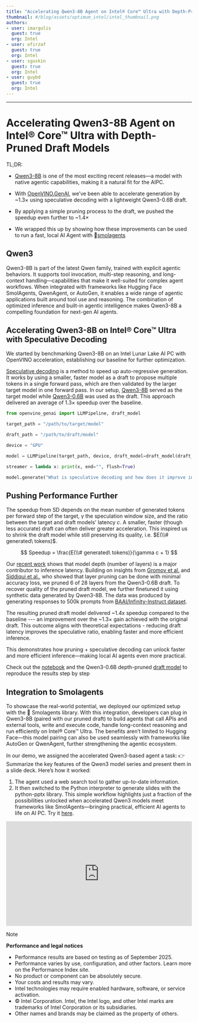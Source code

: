 ```yaml
---
title: "Accelerating Qwen3-8B Agent on Intel® Core™ Ultra with Depth-Pruned Draft Models" 
thumbnail: #/blog/assets/optimum_intel/intel_thumbnail.png
authors:
- user: imargulis
  guest: true
  org: Intel
- user: ofirzaf
  guest: true
  org: Intel  
- user: sguskin
  guest: true
  org: Intel  
- user: guybd
  guest: true
  org: Intel
---
```

****

# Accelerating Qwen3-8B Agent on Intel® Core™ Ultra with Depth-Pruned Draft Models

TL;DR:

-   [Qwen3-8B](https://qwenlm.github.io/blog/qwen3/) is one of the most exciting recent releases—a model with  native agentic capabilities, making it a natural fit for the AIPC.

-   With [OpenVINO.GenAI](https://github.com/openvinotoolkit/openvino.genai), we’ve been able to accelerate generation by ~1.3× using speculative decoding with a lightweight Qwen3-0.6B draft.

-   By applying a simple pruning process to the draft, we pushed the speedup even further to ~1.4×

-   We wrapped this up by showing how these improvements can be used to run a fast, local AI Agent with 🤗[smolagents](https://github.com/huggingface/smolagents)

## Qwen3
Qwen3-8B is part of the latest Qwen family, trained with explicit agentic behaviors. It supports tool invocation, multi-step reasoning, and long-context handling—capabilities that make it well-suited for complex agent workflows. When integrated with frameworks like Hugging Face SmolAgents, QwenAgent, or AutoGen, it enables a wide range of agentic applications built around tool use and reasoning.
The combination of optimized inference and built-in agentic intelligence makes Qwen3-8B a compelling foundation for next-gen AI agents.


## Accelerating Qwen3-8B on Intel® Core™ Ultra with Speculative Decoding

We started by benchmarking Qwen3-8B on an Intel Lunar Lake AI PC with OpenVINO acceleration, establishing our baseline for further optimization.

[Speculative decoding](https://arxiv.org/abs/2211.17192) is a method to speed up auto-regressive generation. It works by using a smaller, faster model as a draft to propose multiple tokens in a single forward pass, which are then validated by the larger target model in one forward pass. In our setup, [Qwen3-8B](https://huggingface.co/Qwen/Qwen3-8B) served as the target model while [Qwen3-0.6B](https://huggingface.co/Qwen/Qwen3-0.6B) was used as the draft. This approach delivered an average of 1.3× speedup over the baseline.

```python
from openvino_genai import LLMPipeline, draft_model

target_path = "/path/to/target/model"

draft_path = "/path/to/draft/model"

device = "GPU"

model = LLMPipeline(target_path, device, draft_model=draft_model(draft_path, device))

streamer = lambda x: print(x, end="", flush=True)

model.generate("What is speculative decoding and how does it improve inference speed?", max_new_tokens=100, reamer=streamer)
```

## Pushing Performance Further

 The speedup from SD depends on the mean number of generated tokens per forward step of the target, $\gamma$ the speculation window size, and the ratio between the target and draft models' latency $c$. A smaller, faster (though less accurate) draft can often deliver greater acceleration. This inspired us to shrink the draft model while still preserving its quality, i.e. $E(\\# generated\ tokens)$.

$$
Speedup = \frac{E(\\# generated\ tokens)}{\gamma c + 1}
$$

Our [recent work](https://huggingface.co/papers/2411.11055) shows that model depth (number of layers) is a major contributor to inference latency. Building on insights from [Gromov et al.](https://huggingface.co/papers/2403.17887) and [Siddiqui et al.](https://arxiv.org/abs/2407.16286), who showed that layer pruning can be done with minimal accuracy loss, we pruned 6 of 28 layers from the Qwen3-0.6B draft.
To recover quality of the pruned draft model, we further finetuned it using synthetic data generated by Qwen3-8B.
The data was produced by generating responses to 500k prompts from [BAAI/Infinity-Instruct dataset](https://huggingface.co/datasets/BAAI/Infinity-Instruct).

The resulting pruned draft model delivered \~1.4x speedup compared to the baseline --- an improvement over the \~1.3× gain achieved with the original draft. This outcome aligns with theoretical expectations - reducing draft latency improves the speculative ratio, enabling faster and more efficient inference.

This demonstrates how pruning + speculative decoding can unlock faster and more efficient inference—making local AI agents even more practical.

Check out the [notebook](https://github.com/guybd/openvino_notebooks/blob/latest/supplementary_materials/notebooks/qwen-3/qwen3.ipynb) and the Qwen3-0.6B depth-pruned [draft model](https://huggingface.co/OpenVINO/Qwen3-pruned-6L-from-0.6B-int8-ov) to reproduce the results step by step


## Integration to Smolagents

To showcase the real-world potential, we deployed our optimized setup with the 🤗 Smolagents library. With this integration, developers can plug in Qwen3-8B (paired with our pruned draft) to build agents that call APIs and external tools, write and execute code, handle long-context reasoning and run efficiently on Intel® Core™ Ultra.
The benefits aren’t limited to Hugging Face—this model pairing can also be used seamlessly with frameworks like AutoGen or QwenAgent, further strengthening the agentic ecosystem.

In our demo, we assigned the accelerated Qwen3-based agent a task:
 👉 Summarize the key features of the Qwen3 model series and present them in a slide deck.
Here’s how it worked:
1.	The agent used a web search tool to gather up-to-date information.
2.	It then switched to the Python interpreter to generate slides with the python-pptx library.
This simple workflow highlights just a fraction of the possibilities unlocked when accelerated Qwen3 models meet frameworks like SmolAgents—bringing practical, efficient AI agents to life on AI PC. Try it [here](https://github.com/guybd/openvino_notebooks/blob/latest/supplementary_materials/notebooks/qwen-3/smolagents/qwen3_agent.ipynb).

<iframe width="100%" style="aspect-ratio: 16 / 9;"src="https://youtu.be/_ng5jXkN1Qc" title="YouTube video player" frameborder="0" allow="accelerometer; autoplay; clipboard-write; encrypted-media; gyroscope; picture-in-picture" allowfullscreen></iframe>

> [!NOTE]
> **Performance and legal notices**
>
> - Performance results are based on testing as of September 2025.
> - Performance varies by use, configuration, and other factors. Learn more on the Performance Index site.
> - No product or component can be absolutely secure.
> - Your costs and results may vary.
> - Intel technologies may require enabled hardware, software, or service activation.
> - © Intel Corporation. Intel, the Intel logo, and other Intel marks are trademarks of Intel Corporation or its subsidiaries.
> - Other names and brands may be claimed as the property of others.
